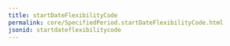 ```yaml
---
title: startDateFlexibilityCode
permalink: core/SpecifiedPeriod.startDateFlexibilityCode.html
jsonid: startdateflexibilitycode
---
```

